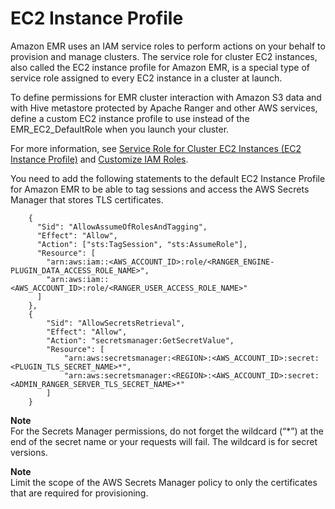 # EC2 Instance Profile<a name="emr-ranger-iam-ec2"></a>

Amazon EMR uses an IAM service roles to perform actions on your behalf to provision and manage clusters\. The service role for cluster EC2 instances, also called the EC2 instance profile for Amazon EMR, is a special type of service role assigned to every EC2 instance in a cluster at launch\.

To define permissions for EMR cluster interaction with Amazon S3 data and with Hive metastore protected by Apache Ranger and other AWS services, define a custom EC2 instance profile to use instead of the EMR\_EC2\_DefaultRole when you launch your cluster\.

For more information, see [Service Role for Cluster EC2 Instances \(EC2 Instance Profile\)](emr-iam-role-for-ec2.md) and [Customize IAM Roles](emr-iam-roles-custom.md)\.

You need to add the following statements to the default EC2 Instance Profile for Amazon EMR to be able to tag sessions and access the AWS Secrets Manager that stores TLS certificates\.

```
    {
      "Sid": "AllowAssumeOfRolesAndTagging",
      "Effect": "Allow",
      "Action": ["sts:TagSession", "sts:AssumeRole"],
      "Resource": [
        "arn:aws:iam::<AWS_ACCOUNT_ID>:role/<RANGER_ENGINE-PLUGIN_DATA_ACCESS_ROLE_NAME>",
        "arn:aws:iam::<AWS_ACCOUNT_ID>:role/<RANGER_USER_ACCESS_ROLE_NAME>"
      ]
    },
    {
        "Sid": "AllowSecretsRetrieval",
        "Effect": "Allow",
        "Action": "secretsmanager:GetSecretValue",
        "Resource": [
            "arn:aws:secretsmanager:<REGION>:<AWS_ACCOUNT_ID>:secret:<PLUGIN_TLS_SECRET_NAME>*",
            "arn:aws:secretsmanager:<REGION>:<AWS_ACCOUNT_ID>:secret:<ADMIN_RANGER_SERVER_TLS_SECRET_NAME>*"
        ]
    }
```

**Note**  
For the Secrets Manager permissions, do not forget the wildcard \(“\*”\) at the end of the secret name or your requests will fail\. The wildcard is for secret versions\.

**Note**  
Limit the scope of the AWS Secrets Manager policy to only the certificates that are required for provisioning\.
